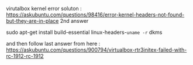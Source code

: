 

virutalbox kernel error soluton : https://askubuntu.com/questions/98416/error-kernel-headers-not-found-but-they-are-in-place 
2nd answer 

sudo apt-get install build-essential linux-headers-`uname -r` dkms

and then follow last answer from here : https://askubuntu.com/questions/900794/virtualbox-rtr3initex-failed-with-rc-1912-rc-1912
